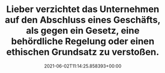 ---
date: '2021-06-02T11:14:25.858393+00:00'
found_at: '2014-12-02'
found_url: http://www.heckler-koch.com/de/corporate-compliance.html
title: Lieber verzichtet das Unternehmen auf den Abschluss eines Geschäfts, als gegen
  ein Gesetz, eine behördliche Regelung oder einen ethischen Grundsatz zu verstoßen.
---